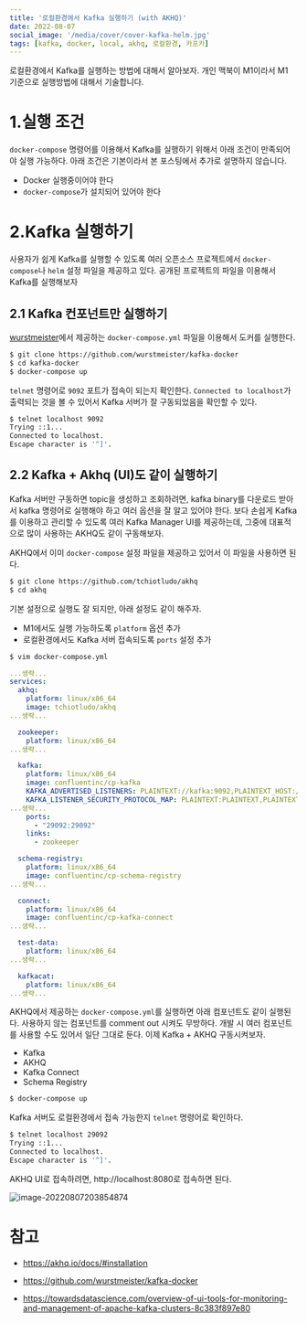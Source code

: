 ```yaml
---
title: '로컬환경에서 Kafka 실행하기 (with AKHQ)'
date: 2022-08-07
social_image: '/media/cover/cover-kafka-helm.jpg'
tags: [kafka, docker, local, akhq, 로컬환경, 카프카]
---
```


로컬환경에서 Kafka를 실행하는 방법에 대해서 알아보자. 개인 맥북이 M1이라서 M1 기준으로 실행방법에 대해서 기술합니다. 

# 1.실행 조건

`docker-compose` 명령어를 이용해서 Kafka를 실행하기 위해서 아래 조건이 만족되어야 실행 가능하다. 아래 조건은 기본이라서 본 포스팅에서 추가로 설명하지 않습니다. 

- Docker 실행중이어야 한다
- `docker-compose`가 설치되어 있어야 한다

# 2.Kafka 실행하기

사용자가 쉽게 Kafka를 실행할 수 있도록 여러 오픈소스 프로젝트에서 `docker-compose`나 `helm` 설정 파일을 제공하고 있다. 공개된 프로젝트의 파일을 이용해서 Kafka를 실행해보자

## 2.1 Kafka 컨포넌트만 실행하기

[wurstmeister](https://github.com/wurstmeister/kafka-docker)에서 제공하는 `docker-compose.yml` 파일을 이용해서 도커를 실행한다.

```bash
$ git clone https://github.com/wurstmeister/kafka-docker
$ cd kafka-docker
$ docker-compose up
```

`telnet` 명령어로 `9092` 포트가 접속이 되는지 확인한다. `Connected to localhost`가 출력되는 것을 볼 수 있어서 Kafka 서버가 잘 구동되었음을 확인할 수 있다. 

```bash
$ telnet localhost 9092
Trying ::1...
Connected to localhost.
Escape character is '^]'.
```



## 2.2 Kafka + Akhq (UI)도 같이 실행하기

Kafka 서버만 구동하면 topic을 생성하고 조회하려면, kafka binary를 다운로드 받아서 kafka 명령어로 실행해야 하고 여러 옵션을 잘 알고 있어야 한다. 보다 손쉽게 Kafka를 이용하고 관리할 수 있도록 여러 Kafka Manager UI를 제공하는데, 그중에 대표적으로 많이 사용하는 AKHQ도 같이 구동해보자. 

AKHQ에서 이미 `docker-compose` 설정 파일을 제공하고 있어서 이 파일을 사용하면 된다.

```bash
$ git clone https://github.com/tchiotludo/akhq
$ cd akhq
```

기본 설정으로 실행도 잘 되지만, 아래 설정도 같이 해주자.

- M1에서도 실행 가능하도록 `platform` 옵션 추가
- 로컬환경에서도 Kafka 서버 접속되도록 `ports` 설정 추가

```bash
$ vim docker-compose.yml
```



```yaml
...생략...
services:
  akhq:
    platform: linux/x86_64
    image: tchiotludo/akhq
...생략...

  zookeeper:
    platform: linux/x86_64
...생략...

  kafka:
    platform: linux/x86_64
    image: confluentinc/cp-kafka
    KAFKA_ADVERTISED_LISTENERS: PLAINTEXT://kafka:9092,PLAINTEXT_HOST://localhost:29092
    KAFKA_LISTENER_SECURITY_PROTOCOL_MAP: PLAINTEXT:PLAINTEXT,PLAINTEXT_HOST:PLAINTEXT
...생략...
    ports:
      - "29092:29092"
    links:
      - zookeeper

  schema-registry:
    platform: linux/x86_64
    image: confluentinc/cp-schema-registry
...생략...

  connect:
    platform: linux/x86_64
    image: confluentinc/cp-kafka-connect
...생략...

  test-data:
    platform: linux/x86_64
...생략...

  kafkacat:
    platform: linux/x86_64
...생략...
```

AKHQ에서 제공하는 `docker-compose.yml`를 실행하면 아래 컴포넌트도 같이 실행된다. 사용하지 않는 컴포넌트를 comment out 시켜도 무방하다. 개발 시 여러 컴포넌트를 사용할 수도 있어서 일단 그대로 둔다. 이제 Kafka + AKHQ 구동시켜보자. 

- Kafka 
- AKHQ
- Kafka Connect
- Schema Registry

```bash
$ docker-compose up
```

Kafka 서버도 로컬환경에서 접속 가능한지 `telnet` 명령어로 확인하다. 

```bash
$ telnet localhost 29092
Trying ::1...
Connected to localhost.
Escape character is '^]'.
```

AKHQ UI로 접속하려면, http://localhost:8080로 접속하면 된다. 

![image-20220807203854874](/media/cloud/로컬환경에서-Kafka-실행하기-with-AKHQ/image-20220807203854874.png)

# 참고

- https://akhq.io/docs/#installation

- https://github.com/wurstmeister/kafka-docker

- https://towardsdatascience.com/overview-of-ui-tools-for-monitoring-and-management-of-apache-kafka-clusters-8c383f897e80

  



